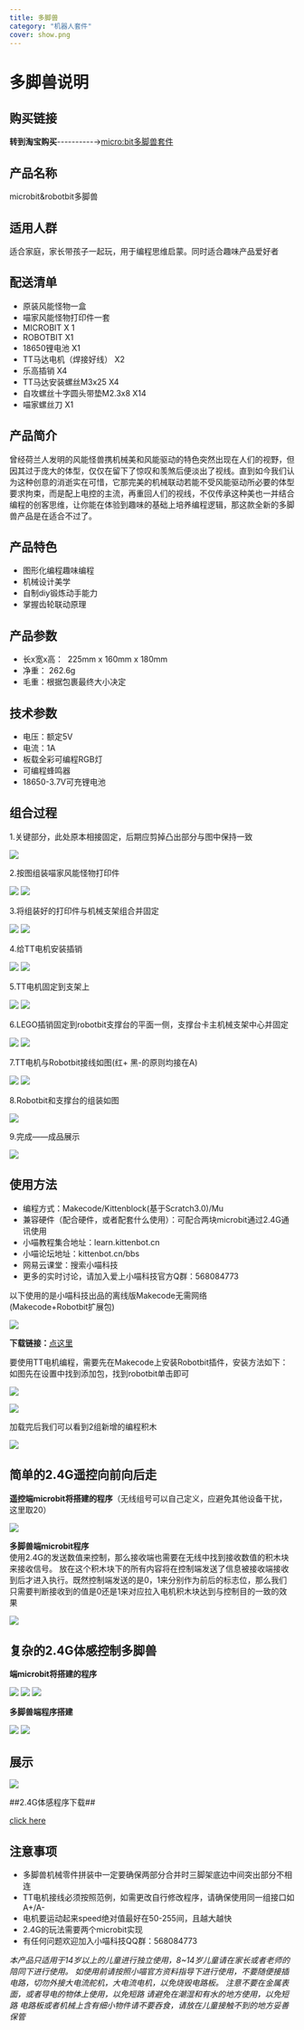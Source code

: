 ```yaml
---
title: 多脚兽
category: "机器人套件"
cover: show.png
---
```


# 多脚兽说明  

## 购买链接

__转到淘宝购买__----------→[micro:bit多脚兽套件](https://item.taobao.com/item.htm?spm=a1z10.3-c-s.w4002-17001215033.83.6563762eRKK2LD&id=570252252150)

## 产品名称

microbit&robotbit多脚兽

## 适用人群 

适合家庭，家长带孩子一起玩，用于编程思维启蒙。同时适合趣味产品爱好者

## 配送清单

- 原装风能怪物一盒    
- 喵家风能怪物打印件一套   
- MICROBIT X 1    
- ROBOTBIT X1    
- 18650锂电池 X1  
- TT马达电机（焊接好线） X2  
- 乐高插销 X4  
- TT马达安装螺丝M3x25 X4  
- 自攻螺丝十字圆头带垫M2.3x8 X14  
- 喵家螺丝刀 X1  
 
## 产品简介

曾经荷兰人发明的风能怪兽携机械美和风能驱动的特色突然出现在人们的视野，但因其过于庞大的体型，仅仅在留下了惊叹和羡煞后便淡出了视线。直到如今我们认为这种创意的消逝实在可惜，它那完美的机械联动若能不受风能驱动所必要的体型要求拘束，而是配上电控的主流，再重回人们的视线，不仅传承这种美也一并结合编程的创客思维，让你能在体验到趣味的基础上培养编程逻辑，那这款全新的多脚兽产品是在适合不过了。


## 产品特色

- 图形化编程趣味编程
- 机械设计美学
- 自制diy锻炼动手能力
- 掌握齿轮联动原理

## 产品参数

- 长x宽x高：  225mm x 160mm x 180mm
- 净重： 262.6g
- 毛重：根据包裹最终大小决定

## 技术参数

- 电压：额定5V
- 电流：1A
- 板载全彩可编程RGB灯
- 可编程蜂鸣器
- 18650-3.7V可充锂电池

## 组合过程

1.关键部分，此处原本相接固定，后期应剪掉凸出部分与图中保持一致  

![](./p1.png)   
  
2.按图组装喵家风能怪物打印件    

![](./p2.png)
![](./p3.png) 
   
3.将组装好的打印件与机械支架组合并固定    

![](./p4.png)
![](./p5.png)   
 
4.给TT电机安装插销  

![](./p6.png)
![](./p7.png)   
 
5.TT电机固定到支架上  

![](./p8.png)
![](./p9.png)    

6.LEGO插销固定到robotbit支撑台的平面一侧，支撑台卡主机械支架中心并固定  
 
![](./p10.png)
![](./p11.png) 
   
7.TT电机与Robotbit接线如图(红+ 黑-的原则均接在A)   

![](./p12.png)
![](./p13.png)  
  
8.Robotbit和支撑台的组装如图  
   
![](./p14.png)  
    
9.完成——成品展示  
  
![](./p15.png)    


## 使用方法  

- 编程方式：Makecode/Kittenblock(基于Scratch3.0)/Mu
- 兼容硬件（配合硬件，或者配套什么使用）：可配合两块microbit通过2.4G通讯使用
- 小喵教程集合地址：learn.kittenbot.cn
- 小喵论坛地址：kittenbot.cn/bbs
- 网易云课堂：搜索小喵科技
- 更多的实时讨论，请加入爱上小喵科技官方Q群：568084773

以下使用的是小喵科技出品的离线版Makecode无需网络    
(Makecode+Robotbit扩展包)

![](./dm1.png)

**下载链接：**[点这里](http://kittenbot.cn/#/software)
    
要使用TT电机编程，需要先在Makecode上安装Robotbit插件，安装方法如下：
如图先在设置中找到添加包，找到robotbit单击即可    

![](./dm2.png) 

![](./dm3.png)  

加载完后我们可以看到2组新增的编程积木    

![](./m4.png)    


## 简单的2.4G遥控向前向后走 ##

**遥控端microbit将搭建的程序**（无线组号可以自己定义，应避免其他设备干扰，这里取20） 

![](./controler.png)
   
**多脚兽端microbit程序**  
使用2.4G的发送数值来控制，那么接收端也需要在无线中找到接收数值的积木块来接收信号。
放在这个积木块下的所有内容将在控制端发送了信息被接收端接收到后才进入执行。既然控制端发送的是0，1来分别作为前后的标志位，那么我们只需要判断接收到的值是0还是1来对应拉入电机积木块达到与控制目的一致的效果

![](./controled.png)
   
## 复杂的2.4G体感控制多脚兽 ##
  
**端microbit将搭建的程序**
  
![](./fuza1.png)
![](./fuza2.png)
![](./fuza3.png)    

**多脚兽端程序搭建**

![](./fuza4.png)
![](./fuza5.png) 

## 展示 
  
![](./s1.png)    

##2.4G体感程序下载##


[click here](http://kittenbot.cn/bbs/forum.php?mod=viewthread&tid=446)


## 注意事项

- 多脚兽机械零件拼装中一定要确保两部分合并时三脚架底边中间突出部分不相连  
- TT电机接线必须按照范例，如需更改自行修改程序，请确保使用同一组接口如A+/A-  
- 电机要运动起来speed绝对值最好在50-255间，且越大越快  
- 2.4G的玩法需要两个microbit实现  
- 有任何问题欢迎加入小喵科技QQ群：568084773


_本产品只适用于14岁以上的儿童进行独立使用，8~14岁儿童请在家长或者老师的陪同下进行使用。
如使用前请按照小喵官方资料指导下进行使用，不要随便接插电路，切勿外接大电流舵机，大电流电机，以免烧毁电路板。
注意不要在金属表面，或者导电的物体上使用，以免短路
请避免在潮湿和有水的地方使用，以免短路
电路板或者机械上含有细小物件请不要吞食，请放在儿童接触不到的地方妥善保管_